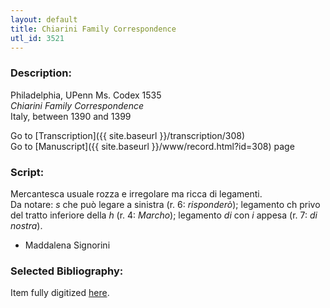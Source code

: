```yaml
---
layout: default
title: Chiarini Family Correspondence
utl_id: 3521
---
```


###  Description:

Philadelphia, UPenn Ms. Codex 1535<br>
_Chiarini Family Correspondence_<br>
Italy, between 1390 and 1399

Go to [Transcription]({{ site.baseurl }}/transcription/308)<br>
Go to [Manuscript]({{ site.baseurl }}/www/record.html?id=308) page 

###  Script:

Mercantesca usuale rozza e irregolare ma ricca di legamenti.<br>
Da notare: _s_ che può legare a sinistra (r. 6: _risponderò_); legamento ch privo del tratto inferiore della _h_ (r. 4: _Marcho_); legamento _di_ con _i_ appesa (r. 7: _di nostra_).<br>
- Maddalena Signorini

###  Selected Bibliography:

Item fully digitized [here](http://hdl.library.upenn.edu/1017/d/medren/9944993353503681).

